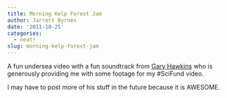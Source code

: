```yaml
---
title: Morning Kelp Forest Jam
author: Jarrett Byrnes
date: '2011-10-25'
categories:
  - neat!
slug: morning-kelp-forest-jam
---
```


A fun undersea video with a fun soundtrack from [Gary Hawkins](http://vimeo.com/user1022120) who is generously providing me with some footage for my #SciFund video.

I may have to post more of his stuff in the future because it is AWESOME.
